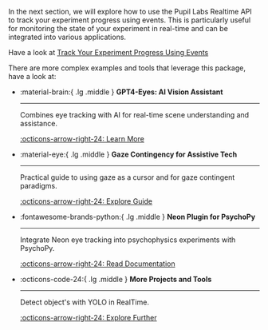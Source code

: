 In the next section, we will explore how to use the Pupil Labs Realtime API to track your experiment progress using events. This is particularly useful for monitoring the state of your experiment in real-time and can be integrated into various applications.

Have a look at [Track Your Experiment Progress Using Events](./track-your-experiment-progress-using-events.md)

There are more complex examples and tools that leverage this package, have a look at:

<div class="grid cards" markdown>

-   :material-brain:{ .lg .middle } **GPT4-Eyes: AI Vision Assistant**

    ***

    Combines eye tracking with AI for real-time scene understanding and assistance.

    [:octicons-arrow-right-24: Learn More](https://docs.pupil-labs.com/alpha-lab/gpt4-eyes/)

-   :material-eye:{ .lg .middle } **Gaze Contingency for Assistive Tech**

    ***

    Practical guide to using gaze as a cursor and for gaze contingent paradigms.

    [:octicons-arrow-right-24: Explore Guide](https://docs.pupil-labs.com/alpha-lab/gaze-contingency-assistive/#a-practical-guide-to-implementing-gaze-contingency-for-assistive-technology)

-   :fontawesome-brands-python:{ .lg .middle } **Neon Plugin for PsychoPy**

    ***

    Integrate Neon eye tracking into psychophysics experiments with PsychoPy.

    [:octicons-arrow-right-24: Read Documentation](https://docs.pupil-labs.com/neon/data-collection/psychopy/)

-   :octicons-code-24:{ .lg .middle } **More Projects and Tools**

    ***

    Detect object's with YOLO in RealTime.

    [:octicons-arrow-right-24: Explore Further](https://gist.github.com/mikelgg93/d629a77cce9543ef43c30fd8b821c95e)

</div>
